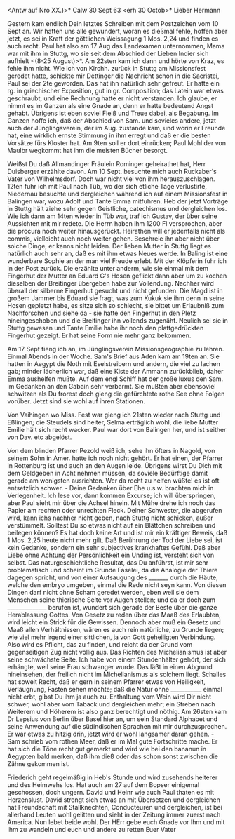 <Antw auf Nro XX.)>* Calw 30 Sept 63
 <erh 30 Octob>*
Lieber Hermann

Gestern kam endlich Dein letztes Schreiben mit dem Postzeichen vom 10 Sept an. Wir hatten uns alle gewundert, woran es dießmal fehle, hoffen aber jetzt, es sei in Kraft der göttlichen Weissagung 1 Mos. 2,24 und finden es auch recht. Paul hat also am 17 Aug das Landexamen unternommen, Mama war mit ihm in Stuttg, wo sie seit dem Abschied der Lieben Indier sich aufhielt <(8-25 August)>*. Am 22sten kam ich dann und hörte von Kraz, es fehle ihm nicht. Wie ich von Kirchh. zurück in Stuttg am Missionsfest geredet hatte, schickte mir Dettinger die Nachricht schon in die Sacristei, Paul sei der 2te geworden. Das hat ihn natürlich sehr gefreut. Er hatte ein rg. in griechischer Exposition, gut in gr. Composition; das Latein war etwas geschraubt, und eine Rechnung hatte er nicht verstanden. Ich glaube, er nimmt es im Ganzen als eine Gnade an, denn er hatte bedeutend Angst gehabt. Übrigens ist eben soviel Fleiß und Treue dabei, als Begabung. Im Ganzen hoffe ich, daß der Abschied von Sam. und sovieles andere, jetzt auch der Jünglingsverein, der im Aug. zustande kam, und worin er Freunde hat, eine wirklich ernste Stimmung in ihm erregt und daß er die besten Vorsätze fürs Kloster hat. Am 9ten soll er dort einrücken; Paul Mohl der von Maulbr wegkommt hat ihm die meisten Bücher besorgt.

Weißst Du daß Allmandinger Fräulein Rominger geheirathet hat, Herr Duisberger erzählte davon. Am 10 Sept. besuchte mich auch Ruckaber's Vater von Wilhelmsdorf. Doch war nicht viel von ihm herauszuschlagen. 12ten fuhr ich mit Paul nach Tüb, wo der sich etliche Tage verlustirte, Niedernau besuchte und dergleichen während ich auf einem Missionsfest in Balingen war, wozu Adolf und Tante Emma mitfuhren. Heb der jetzt Vorträge in Stuttg hält ziehe sehr gegen Geistliche, catechismus und dergleichen los. Wie ich dann am 14ten wieder in Tüb war, traf ich Gustav, der über seine Aussichten mit mir redete. Die Herrn haben ihm 1200 Fl versprochen, aber die procura noch weiter hinausgerückt. Heirathen will er jedenfalls nicht als commis, vielleicht auch noch weiter gehen. Beschreie ihn aber nicht über solche Dinge, er kanns nicht leiden. Der lieben Mutter in Stuttg liegt es natürlich auch sehr an, daß es mit ihm etwas Neues werde. In Baling ist eine wunderbare Sophie an der man viel Freude erlebt. Mit der Klöpferin fuhr ich in der Post zurück. Die erzählte unter anderm, wie sie einmal mit dem Fingerhut der Mutter an Eduard G's Hosen geflickt dann aber um zu kochen dieselben der Breitinger übergeben habe zur Vollendung. Nachher wird überall der silberne Fingerhut gesucht und nicht gefunden. Die Magd ist in großem Jammer bis Eduard sie fragt, was zum Kukuk sie ihm denn in seine Hosen gepletzt habe, es sitze sich so schlecht, sie bittet um Erlaubniß zum Nachforschen und siehe da - sie hatte den Fingerhut in den Pletz hineingeschoben und die Breitinger ihn vollends zugenäht. Neulich sei sie in Stuttg gewesen und Tante Emilie habe ihr noch den plattgedrückten Fingerhut gezeigt. Er hat seine Form nie mehr ganz bekommen.

Am 17 Sept fieng ich an, im Jünglingsverein Missionsgeographie zu lehren. Einmal Abends in der Woche. Sam's Brief aus Aden kam am 19ten an. Sie hatten in Aegypt die Noth mit Eselstreibern und andern, die viel zu lachen gab; minder lächerlich war, daß eine Kiste der Ammann zurückblieb, daher Emma aushelfen mußte. Auf dem engl Schiff hat der große luxus den Sam. im Gedanken an den Gabain sehr verbarmt. Sie mußten aber ebensoviel schwitzen als Du frorest doch gieng die gefürchtete rothe See ohne Folgen vorüber. Jetzt sind sie wohl auf ihren Stationen.

Von Vaihingen wo Miss. Fest war gieng ich 21sten wieder nach Stuttg und Eßlingen; die Steudels sind heiter, Selma erträglich wohl, die liebe Mutter Emilie hält sich recht wacker. Paul war dort von Balingen her, und ist seither von Dav. etc abgelöst.

Von dem blinden Pfarrer Pezold weiß ich, sehe ihn öfters in Nagold, von seinem Sohn in Amer. hatte ich noch nicht gehört. Er hat einen, der Pfarrer in Rottenburg ist und auch an den Augen leide. Übrigens wirst Du Dich mit dem Geldgeben in Acht nehmen müssen, da soviele Bedürftige damit gerade am wenigsten ausrichten. Wer da recht zu helfen wüßte! es ist oft entsetzlich schwer. - Deine Gedanken über Ehe u.s.w. brachten mich in Verlegenheit. Ich lese vor, dann kommen Excurse; ich will überspringen, aber Paul sieht mir über die Achsel hinein. Mit Mühe drehe ich noch das Papier am rechten oder unrechten Fleck. Deiner Schwester, die abgerufen wird, kann ichs nachher nicht geben, nach Stuttg nicht schicken, außer verstümmelt. Solltest Du so etwas nicht auf ein Blättchen schreiben und beilegen können? Es hat doch keine Art und ist mir ein kräftiger Beweis, daß 1 Mos. 2,25 heute nicht mehr gilt. Daß Berührung der Tod der Liebe sei, ist kein Gedanke, sondern ein sehr subjectives krankhaftes Gefühl. Daß aber Liebe ohne Achtung der Persönlichkeit ein Unding ist, versteht sich von selbst. Das naturgeschichtliche Resultat, das Du anführst, ist mir sehr problematisch und scheint im Grunde Faselei, da die Analogie der Thiere dagegen spricht, und von einer Aufsaugung des _______ durch die Häute, welche den embryo umgeben, einmal die Rede nicht seyn kann. Von diesen Dingen darf nicht ohne Scham geredet werden, eben weil sie dem Menschen seine thierische Seite vor Augen stellen; und da er doch zum ______________ berufen ist, wundert sich gerade der Beste über die ganze Herablassung Gottes. Von Gesetz zu reden über das Maaß des Erlaubten, wird leicht ein Strick für die Gewissen. Dennoch aber muß ein Gesetz und Maaß allen Verhältnissen, wären es auch rein natürliche, zu Grunde liegen; wie viel mehr irgend einer sittlichen, ja von Gott geheiligten Verbindung. Also wird es Pflicht, das zu finden, und reicht da der Grund vom gegenseitigen Zug nicht völlig aus. Das Richten des Michelianismus ist aber seine schwächste Seite. Ich habe von einem Stundenhälter gehört, der sich erhängte, weil seine Frau schwanger wurde. Das läßt in einen Abgrund hineinsehen, der freilich nicht im Michelianismus als solchem liegt. Schalles hat soweit Recht, daß er gern in seinem Pfarrer etwas von Heiligkeit, Verläugnung, Fasten sehen möchte; daß die Natur ohne ___________ einmal nicht erbt, gibst Du ihm ja auch zu. Enthaltung vom Wein wird Dir nicht schwer, wohl aber vom Taback und dergleichen mehr; ein Streben nach Weiterem und Höherem ist also ganz berechtigt und nöthig. 
Am 26sten kam Dr Lepsius von Berlin über Basel hier an, um sein Standard Alphabet und seine Anwendung auf die südindischen Sprachen mit mir durchzusprechen. Er war etwas zu hitzig drin, jetzt wird er wohl langsamer daran gehen. - Sam schrieb vom rothen Meer, daß er im Mal gute Fortschritte mache. Er hat sich die Töne recht gut gemerkt und wird wie bei den bananun in Aegypten bald merken, daß ihm dieß oder das schon sonst zwischen die Zähne gekommen ist.

Friederich geht regelmäßig in Heb's Stunde und wird zusehends heiterer und des Heimwehs los. Hat auch am 27 auf dem Bopser einigemal geschossen, doch ungern. David und Heinr wie auch Paul thaten es mit Herzenslust. David strengt sich etwas an mit Übersetzen und dergleichen hat Freundschaft mit Stallknechten, Conducteuren und dergleichen, ist bei allerhand Leuten wohl gelitten und sieht in der Zeitung immer zuerst nach America. 
Nun lebet beide wohl. Der HErr gebe euch Gnade vor Ihm und mit Ihm zu wandeln und euch und andere zu retten
 Euer Vater
